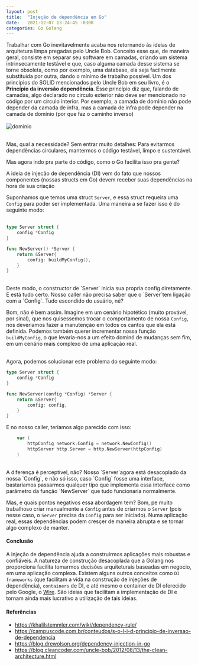 ```yaml
---
layout: post
title:  "Injeção de dependência em Go"
date:   2021-12-07 13:24:45 -0300
categories: Go Golang
---
```



Trabalhar com Go inevitavelmente acaba nos retornando às ideias de arquitetura limpa pregadas pelo Uncle Bob. Conceito esse que, de maneira geral, consiste em separar seu software em camadas, criando um sistema intrinsecamente testável e que, caso alguma camada desse sistema se torne obsoleta, como por exemplo, uma database, ela seja facilmente substituida por outra, dando o mínimo de trabalho possível. 
Um dos principios do SOLID mencionados pelo Uncle Bob em seu livro, é o <strong>Princípio da inversão dependência</strong>. Esse princípio diz que, falando de camadas, algo declarado no circulo exterior não deve ser mencionado no código por um círculo interior. 
Por exemplo, a camada de domínio não pode depender da camada de infra, mas a camada de infra pode depender na camada de domínio (por que faz o caminho inverso) <br/><br/>
![dominio](https://khalilstemmler.com/img/wiki/dependency-rule/the-dependency-rule.svg)
<br/><br/>

Mas, qual a necessidade? Sem entrar muito detalhes: Para evitarmos dependências circulares, mantermos o código testável, limpo e sustentável.

Mas agora indo pra parte do código, como o Go facilita isso pra gente?

A ideia de injecão de dependência (DI) vem do fato que nossos componentes (nossas structs em Go) devem receber suas dependências na hora de sua criação

Suponhamos que temos uma struct `Server`, e essa struct requeira uma `Config` para poder ser implementada. Uma maneira a se fazer isso é do seguinte modo: <br/><br/>

```go
type Server struct {
    config *Config
}

func NewServer() *Server {
    return &Server{
        config: buildMyConfig(),
    }
}

```
<br/>
Deste modo, o constructor de `Server` inicia sua propria config diretamente. E está tudo certo. Nosso caller não precisa saber que o `Server`tem ligação com a `Config`. Tudo escondido do usuário, né?

Bom, não é bem assim. Imagine em um cenário hipotético (muito provável, por sinal), que nos quisessemos trocar o comportamento de nossa `Config`, nos deveriamos fazer a manutenção em todos os cantos que ela está definida. Podemos também querer incrementar nossa função `buildMyConfig`, o que levaria-nos a um efeito dominó de mudanças sem fim, em um cenário mais complexo de uma aplicação real.<br/><br/>

Agora, podemos solucionar este problema do seguinte modo:

```go
type Server struct {
    config *Config
}

func NewServer(config *Config) *Server {
    return &Server{
        config: config,
    }
}
```

E no nosso caller, teriamos algo parecido com isso:

```go
    var (
        httpConfig network.Config = network.NewConfig()
        httpServer http.Server = http.NewServer(httpConfig)
    )
```
<br/>
A diferença é perceptível, não? Nosso `Server`agora está desacoplado da nossa `Config`, e não só isso, caso `Config` fosse uma interface, bastariamos passarmos qualquer tipo que implementa essa interface como parâmetro da função `NewServer` que tudo funcionaria normalmente.

Mas, e quais pontos negativos essa abordagem tem? Bom, pe muito trabalhoso criar manualmente a `Config` antes de criarmos o `Server` (pois nesse caso, o `Server` precisa da `Config` para ser iniciado). Numa aplicação real, essas dependências podem cresçer de maneira abrupta e se tornar algo complexo de manter. 

#### Conclusão
A injeção de dependência ajuda a construirmos aplicações mais robustas e confiáveis. A natureza de construção desacoplada que a Golang nos proporciona facilita tomarmos decisões arquiteturais baseadas em negocio, em uma aplicação complexa. Existem alguns outros conceitos como `DI frameworks` (que facilitam a vida na construção de injeções de dependência), `containers` de DI, e até mesmo o container de DI oferecido pelo Google, o [Wire](https://github.com/google/wire). São ideias que facilitam a implementação de DI e tornam ainda mais lucrativo a utilização de tais ideias.

#### Referências
- https://khalilstemmler.com/wiki/dependency-rule/
- https://campuscode.com.br/conteudos/s-o-l-i-d-principio-de-inversao-de-dependencia
- https://blog.drewolson.org/dependency-injection-in-go
- https://blog.cleancoder.com/uncle-bob/2012/08/13/the-clean-architecture.html
